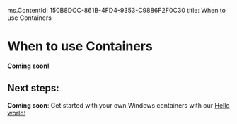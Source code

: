 ﻿ms.ContentId: 150B8DCC-861B-4FD4-9353-C9886F2F0C30
title: When to use Containers


# When to use Containers #

**Coming soon!**


## Next steps: ##
**Coming soon**: Get started with your own Windows containers with our [Hello world!](..\quick_start\hello_world.md)